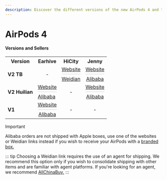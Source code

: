 ```yaml
---
description: Discover the different versions of the new AirPods 4 and their associated sellers. Find official stores and direct links to purchase AirPods 4 replicas.
---
```


# AirPods 4

#### Versions and Sellers

<table>
  <tr>
    <th>Version</th>
    <th>Earhive</th>
    <th>HiCity</th>
    <th>Jenny</th>
  </tr>
  <tr>
    <td><strong>V2 TB</strong></td>
    <td style="text-align: center;">-</td>
        <td>
      <a href="https://hicitypods.com">Website</a>
      <hr style="margin: 5px 0; height: 1px; border: none; background-color: #ccc;">
      <a href="https://airreps.link/hicityw">Weidian</a>
    </td>
    <td style="text-align: center;">
      <a href="https://jenny.airreps.info">Website</a><br>
            <hr style="margin: 5px 0; height: 1px; border: none; background-color: #ccc;">
      <a href="https://airreps.link/jennyab">Alibaba</a>
    </td>
  </tr>
    <tr>
    <td><strong>V2 Huilian</strong></td>
        <td>
      <a href="https://earhive.com">Website</a>
      <hr style="margin: 5px 0; height: 1px; border: none; background-color: #ccc;">
      <a href="https://airreps.link/earhiveab">Alibaba</a>
    </td>
    <td style="text-align: center;">-</td>
    <td style="text-align: center;">
      <a href="https://jenny.airreps.info">Website</a><br>
            <hr style="margin: 5px 0; height: 1px; border: none; background-color: #ccc;">
      <a href="https://airreps.link/jennyab">Alibaba</a>
    </td>
  </tr>
  <tr>
    <td><strong>V1</strong></td>
    <td style="text-align: center;">
      <a href="https://earhive.com">Website</a><br>
            <hr style="margin: 5px 0; height: 1px; border: none; background-color: #ccc;">
      <a href="https://airreps.link/earhiveab">Alibaba</a>
    </td>
    <td style="text-align: center;">-</td>
    <td style="text-align: center;">-</td>
  </tr>
</table>



> [!IMPORTANT]
> Alibaba orders are not shipped with Apple boxes, use one of the websites or Weidian links instead if you wish to receive your AirPods with a [branded box.](https://airpodsreplicas.com/introduction/packaging#apple-logo-box)

::: tip
Choosing a Weidian link requires the use of an agent for shipping. We recommend this option only if you wish to consolidate shipping with other items and are familiar with agent platforms. If you're looking for an agent, we recommend [AllChinaBuy.](https://airreps.link/acb)
:::
